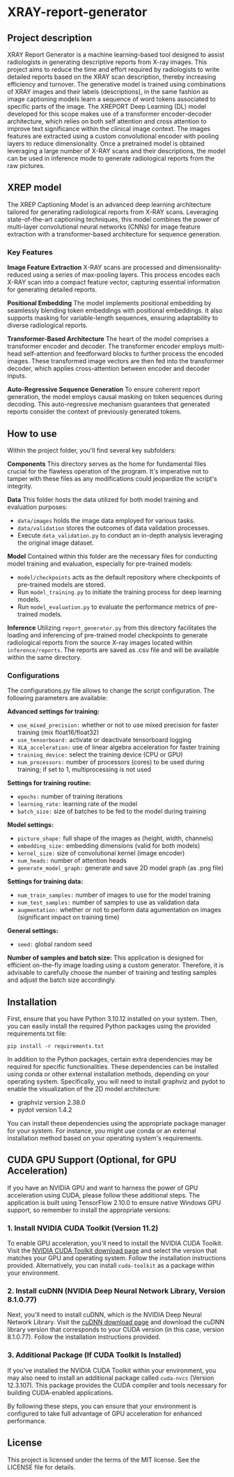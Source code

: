 # XRAY-report-generator

## Project description
XRAY Report Generator is a machine learning-based tool designed to assist radiologists in generating descriptive reports from X-ray images. This project aims to reduce the time and effort required by radiologists to write detailed reports based on the XRAY scan description, thereby increasing efficiency and turnover. The generative model is trained using combinations of XRAY images and their labels (descriptions), in the same fashion as image captioning models learn a sequence of word tokens associated to specific parts of the image. The XREPORT Deep Learning (DL) model developed for this scope makes use of a transformer encoder-decoder architecture, which relies on both self attention and cross attention to improve text significance within the clinical image context. The images features are extracted using a custom convolutional encoder with pooling layers to reduce dimensionality. Once a pretrained model is obtained leveraging a large number of X-RAY scans and their descriptions, the model can be used in inference mode to generate radiological reports from the raw pictures. 

## XREP model
The XREP Captioning Model is an advanced deep learning architecture tailored for generating radiological reports from X-RAY scans. Leveraging state-of-the-art captioning techniques, this model combines the power of multi-layer convolutional neural networks (CNNs) for image feature extraction with a transformer-based architecture for sequence generation.

### Key Features

**Image Feature Extraction**
X-RAY scans are processed and dimensionality-reduced using a series of max-pooling layers. This process encodes each X-RAY scan into a compact feature vector, capturing essential information for generating detailed reports.

**Positional Embedding**
The model implements positional embedding by seamlessly blending token embeddings with positional embeddings. It also supports masking for variable-length sequences, ensuring adaptability to diverse radiological reports.

**Transformer-Based Architecture**
The heart of the model comprises a transformer encoder and decoder. The transformer encoder employs multi-head self-attention and feedforward blocks to further process the encoded images. These transformed image vectors are then fed into the transformer decoder, which applies cross-attention between encoder and decoder inputs.

**Auto-Regressive Sequence Generation**
To ensure coherent report generation, the model employs causal masking on token sequences during decoding. This auto-regressive mechanism guarantees that generated reports consider the context of previously generated tokens.

## How to use
Within the project folder, you'll find several key subfolders:

**Components**
This directory serves as the home for fundamental files crucial for the flawless operation of the program. It's imperative not to tamper with these files as any modifications could jeopardize the script's integrity.

**Data**
This folder hosts the data utilized for both model training and evaluation purposes:
- `data/images` holds the image data employed for various tasks.
- `data/validation` stores the outcomes of data validation processes. 
- Execute `data_validation.py` to conduct an in-depth analysis leveraging the original image dataset.

**Model**
Contained within this folder are the necessary files for conducting model training and evaluation, especially for pre-trained models:
- `model/checkpoints` acts as the default repository where checkpoints of pre-trained models are stored.
- Run `model_training.py` to initiate the training process for deep learning models.
- Run `model_evaluation.py` to evaluate the performance metrics of pre-trained models.

**Inference**
Utilizing `report_generator.py` from this directory facilitates the loading and inferencing of pre-trained model checkpoints to generate radiological reports from the source X-ray images located within `inference/reports`. The reports are saved as .csv file and will be available within the same directory.

### Configurations
The configurations.py file allows to change the script configuration. The following parameters are available:

**Advanced settings for training:**
- `use_mixed_precision:` whether or not to use mixed precision for faster training (mix float16/float32)
- `use_tensorboard:` activate or deactivate tensorboard logging
- `XLA_acceleration:` use of linear algebra acceleration for faster training 
- `training_device:` select the training device (CPU or GPU)
- `num_processors:` number of processors (cores) to be used during training; if set to 1, multiprocessing is not used

**Settings for training routine:**
- `epochs:` number of training iterations
- `learning_rate:` learning rate of the model 
- `batch_size:` size of batches to be fed to the model during training

**Model settings:**
- `picture_shape:` full shape of the images as (height, width, channels)
- `embedding_size:` embedding dimensions (valid for both models)
- `kernel_size:` size of convolutional kernel (image encoder)
- `num_heads:` number of attention heads
- `generate_model_graph:` generate and save 2D model graph (as .png file)

**Settings for training data:**
- `num_train_samples:` number of images to use for the model training 
- `num_test_samples:` number of samples to use as validation data
- `augmentation:` whether or not to perform data agumentation on images (significant impact on training time)

**General settings:**
- `seed:` global random seed

**Number of samples and batch size:** This application is designed for efficient on-the-fly image loading using a custom generator. Therefore, it is advisable to carefully choose the number of training and testing samples and adjust the batch size accordingly.

## Installation 
First, ensure that you have Python 3.10.12 installed on your system. Then, you can easily install the required Python packages using the provided requirements.txt file:

`pip install -r requirements.txt` 

In addition to the Python packages, certain extra dependencies may be required for specific functionalities. These dependencies can be installed using conda or other external installation methods, depending on your operating system. Specifically, you will need to install graphviz and pydot to enable the visualization of the 2D model architecture:
- graphviz version 2.38.0
- pydot version 1.4.2

You can install these dependencies using the appropriate package manager for your system. For instance, you might use conda or an external installation method based on your operating system's requirements.

## CUDA GPU Support (Optional, for GPU Acceleration)
If you have an NVIDIA GPU and want to harness the power of GPU acceleration using CUDA, please follow these additional steps. The application is built using TensorFlow 2.10.0 to ensure native Windows GPU support, so remember to install the appropriate versions:

### 1. Install NVIDIA CUDA Toolkit (Version 11.2)

To enable GPU acceleration, you'll need to install the NVIDIA CUDA Toolkit. Visit the [NVIDIA CUDA Toolkit download page](https://developer.nvidia.com/cuda-downloads) and select the version that matches your GPU and operating system. Follow the installation instructions provided. Alternatively, you can install `cuda-toolkit` as a package within your environment.

### 2. Install cuDNN (NVIDIA Deep Neural Network Library, Version 8.1.0.77)

Next, you'll need to install cuDNN, which is the NVIDIA Deep Neural Network Library. Visit the [cuDNN download page](https://developer.nvidia.com/cudnn) and download the cuDNN library version that corresponds to your CUDA version (in this case, version 8.1.0.77). Follow the installation instructions provided.

### 3. Additional Package (If CUDA Toolkit Is Installed)

If you've installed the NVIDIA CUDA Toolkit within your environment, you may also need to install an additional package called `cuda-nvcc` (Version 12.3.107). This package provides the CUDA compiler and tools necessary for building CUDA-enabled applications.

By following these steps, you can ensure that your environment is configured to take full advantage of GPU acceleration for enhanced performance.                 

## License
This project is licensed under the terms of the MIT license. See the LICENSE file for details.

